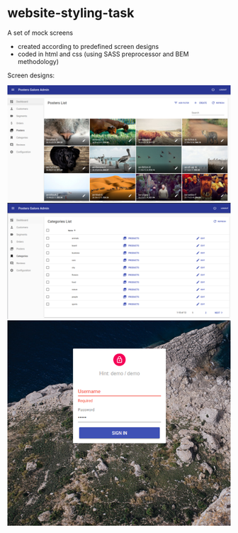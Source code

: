 # website-styling-task

A set of mock screens
   * created according to predefined screen designs
   * coded in html and css (using SASS preprocessor and BEM methodology)

Screen designs:

<div><img src="img/design screens/grid.png" alt="posters page"/></div>
<div><img src="img/design screens/categories.png" alt="categories page"/></div>
<div><img src="img/design screens/login.png" alt="login form page"/></div>

